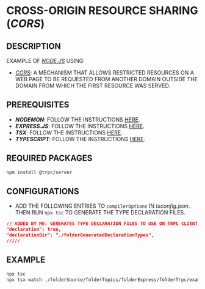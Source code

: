 # CROSS-ORIGIN RESOURCE SHARING (_CORS_)

## DESCRIPTION

EXAMPLE OF [_NODE.JS_](https://nodejs.org) USING:

* [_CORS_](https://www.npmjs.com/package/cors): A MECHANISM THAT ALLOWS RESTRICTED RESOURCES ON A WEB PAGE TO BE REQUESTED FROM ANOTHER DOMAIN OUTSIDE THE DOMAIN FROM WHICH THE FIRST RESOURCE WAS SERVED.

## PREREQUISITES

* **_NODEMON_**: FOLLOW THE INSTRUCTIONS [HERE](/folderSource/folderTopics/folderNodemon/README.md).
* **_EXPRESS.JS_**: FOLLOW THE INSTRUCTIONS [HERE](/folderSource/folderTopics/folderExpress/README.md).
* **_TSX_**: FOLLOW THE INSTRUCTIONS [HERE](/folderSource/folderTopics/folderTsx/README.md).
* **_TYPESCRIPT_**: FOLLOW THE INSTRUCTIONS [HERE](/folderSource/folderTopics/folderTypescript/README.md).

## REQUIRED PACKAGES

```bash
npm install @trpc/server
```

## CONFIGURATIONS

* ADD THE FOLLOWING ENTRIES TO `compilerOptions` IN _tsconfig.json_. THEN RUN `npx tsc` TO GENERATE THE TYPE DECLARATION FILES.

```json
// ADDED BY ME: GENERATES TYPE DECLARATION FILES TO USE ON TRPC CLIENT.
"declaration": true,
"declarationDir": "./folderGeneratedDeclarationTypes",
/////
```

## EXAMPLE

```bash
npx tsc
npx tsx watch ./folderSource/folderTopics/folderExpress/folderTrpc/exampleTrpc.ts
```
